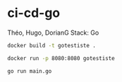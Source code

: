 # ci-cd-go
Théo, Hugo, DorianG
Stack: Go


```sh
docker build -t gotestiste .
```

```sh
docker run -p 8080:8080 gotestiste
```

```sh
go run main.go
```